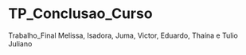 # TP_Conclusao_Curso 

Trabalho_Final Melissa, Isadora, Juma, Victor, Eduardo, Thaína e Tulio Juliano 
